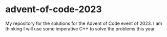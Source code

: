 # advent-of-code-2023
My repository for the solutions for the Advent of Code event of 2023. I am thinking I will use some imperative C++ to solve the problems this year.
